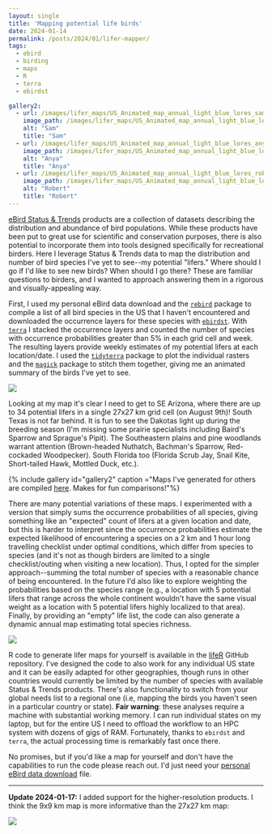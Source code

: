 ```yaml
---
layout: single
title: 'Mapping potential life birds'
date: 2024-01-14
permalink: /posts/2024/01/lifer-mapper/
tags:
  - ebird
  - birding
  - maps
  - R
  - terra
  - ebirdst

gallery2:
  - url: /images/lifer_maps/US_Animated_map_annual_light_blue_lores_sam.gif
    image_path: /images/lifer_maps/US_Animated_map_annual_light_blue_lores_sam.gif
    alt: "Sam"
    title: "Sam"
  - url: /images/lifer_maps/US_Animated_map_annual_light_blue_lores_anya.gif
    image_path: /images/lifer_maps/US_Animated_map_annual_light_blue_lores_anya.gif
    alt: "Anya"
    title: "Anya"
  - url: /images/lifer_maps/US_Animated_map_annual_light_blue_lores_robertfrancis.gif
    image_path: /images/lifer_maps/US_Animated_map_annual_light_blue_lores_robertfrancis.gif
    alt: "Robert"
    title: "Robert"
---
```


[eBird Status & Trends](https://science.ebird.org/en/status-and-trends) products are a collection of datasets describing the distribution and abundance of bird populations. While these products have been put to great use for scientific and conservation purposes, there is also potential to incorporate them into tools designed specifically for recreational birders. Here I leverage Status & Trends data to map the distribution and number of bird species I've yet to see--my potential "lifers." Where should I go if I'd like to see new birds? When should I go there? These are familiar questions to birders, and I wanted to approach answering them in a rigorous and visually-appealing way.

First, I used my personal eBird data download and the [`rebird`](https://docs.ropensci.org/rebird/) package to compile a list of all bird species in the US that I haven't encountered and downloaded the occurrence layers for these species with [`ebirdst`](https://ebird.github.io/ebirdst/). With [`terra`](rspatial.org/terra) I stacked the occurrence layers and counted the number of species with occurrence probabilities greater than 5% in each grid cell and week. The resulting layers provide weekly estimates of my potential lifers at each location/date. I used the [`tidyterra`](https://dieghernan.github.io/tidyterra/) package to plot the individual rasters and the [`magick`](https://docs.ropensci.org/magick/) package to stitch them together, giving me an animated summary of the birds I've yet to see.

![](/images/lifer_maps/US_Animated_map_annual_light_blue_lores_sam.gif)

Looking at my map it's clear I need to get to SE Arizona, where there are up to 34 potential lifers in a single 27x27 km grid cell (on August 9th)! South Texas is not far behind. It is fun to see the Dakotas light up during the breeding season (I'm missing some prairie specialists including Baird's Sparrow and Sprague's Pipit). The Southeastern plains and pine woodlands warrant attention (Brown-headed Nuthatch, Bachman's Sparrow, Red-cockaded Woodpecker). South Florida too (Florida Scrub Jay, Snail Kite, Short-tailed Hawk, Mottled Duck, etc.).

{% include gallery id="gallery2" caption ="Maps I've generated for others are compiled [here](https://smsfrn.github.io/posts/2024/01/map-gallery/). Makes for fun comparisons!"%}

There are many potential variations of these maps. I experimented with a version that simply sums the occurrence probabilities of all species, giving something like an "expected" count of lifers at a given location and date, but this is harder to interpret since the occurrence probabilities estimate the expected likelihood of encountering a species on a 2 km and 1 hour long travelling checklist under optimal conditions, which differ from species to species (and it's not as though birders are limited to a single checklist/outing when visiting a new location). Thus, I opted for the simpler approach--summing the total number of species with a reasonable chance of being encountered. In the future I'd also like to explore weighting the probabilities based on the species range (e.g., a location with 5 potential lifers that range across the whole continent wouldn't have the same visual weight as a location with 5 potential lifers highly localized to that area). Finally, by providing an "empty" life list, the code can also generate a dynamic annual map estimating total species richness.

![](/images/posts/2024-01-14-lifer-mapper/US_Species_richness_annual_lores.gif)

R code to generate lifer maps for yourself is available in the [lifeR](https://github.com/smsfrn/lifeR) GitHub repository. I've designed the code to also work for any individual US state and it can be easily adapted for other geographies, though runs in other countries would currently be limited by the number of species with available Status & Trends products. There's also functionality to switch from your global needs list to a regional one (i.e, mapping the birds you haven't seen in a particular country or state). **Fair warning**: these analyses require a machine with substantial working memory. I can run individual states on my laptop, but for the entire US I need to offload the workflow to an HPC system with dozens of gigs of RAM. Fortunately, thanks to `ebirdst` and `terra`, the actual processing time is remarkably fast once there.

No promises, but if you'd like a map for yourself and don't have the capabilities to run the code please reach out. I'd just need your [personal eBird data download](https://ebird.org/downloadMyData) file.

------------------------------------------------------------------------

**Update 2024-01-17:** I added support for the higher-resolution products. I think the 9x9 km map is more informative than the 27x27 km map:

![](/images/posts/2024-01-14-lifer-mapper/US_Animated_map_annual_lores_sam_9km.gif)

